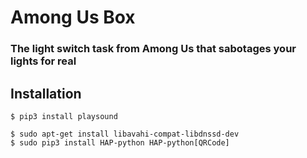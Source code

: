 # Among Us Box
### The light switch task from Among Us that sabotages your lights for real

## Installation
```
$ pip3 install playsound

$ sudo apt-get install libavahi-compat-libdnssd-dev
$ sudo pip3 install HAP-python HAP-python[QRCode]
```